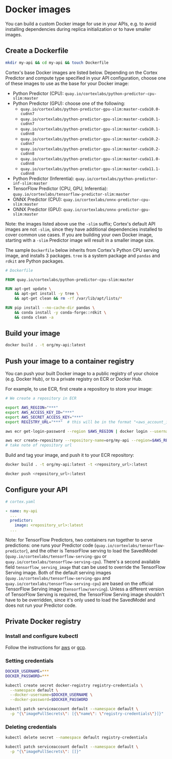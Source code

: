 # Docker images

You can build a custom Docker image for use in your APIs, e.g. to avoid installing dependencies during replica initialization or to have smaller images.

## Create a Dockerfile

```bash
mkdir my-api && cd my-api && touch Dockerfile
```

Cortex's base Docker images are listed below. Depending on the Cortex Predictor and compute type specified in your API configuration, choose one of these images to use as the base for your Docker image:

<!-- CORTEX_VERSION_BRANCH_STABLE x12 -->
* Python Predictor (CPU): `quay.io/cortexlabs/python-predictor-cpu-slim:master`
* Python Predictor (GPU): choose one of the following:
  * `quay.io/cortexlabs/python-predictor-gpu-slim:master-cuda10.0-cudnn7`
  * `quay.io/cortexlabs/python-predictor-gpu-slim:master-cuda10.1-cudnn7`
  * `quay.io/cortexlabs/python-predictor-gpu-slim:master-cuda10.1-cudnn8`
  * `quay.io/cortexlabs/python-predictor-gpu-slim:master-cuda10.2-cudnn7`
  * `quay.io/cortexlabs/python-predictor-gpu-slim:master-cuda10.2-cudnn8`
  * `quay.io/cortexlabs/python-predictor-gpu-slim:master-cuda11.0-cudnn8`
  * `quay.io/cortexlabs/python-predictor-gpu-slim:master-cuda11.1-cudnn8`
* Python Predictor (Inferentia): `quay.io/cortexlabs/python-predictor-inf-slim:master`
* TensorFlow Predictor (CPU, GPU, Inferentia): `quay.io/cortexlabs/tensorflow-predictor-slim:master`
* ONNX Predictor (CPU): `quay.io/cortexlabs/onnx-predictor-cpu-slim:master`
* ONNX Predictor (GPU): `quay.io/cortexlabs/onnx-predictor-gpu-slim:master`

Note: the images listed above use the `-slim` suffix; Cortex's default API images are not `-slim`, since they have additional dependencies installed to cover common use cases. If you are building your own Docker image, starting with a `-slim` Predictor image will result in a smaller image size.

The sample `Dockerfile` below inherits from Cortex's Python CPU serving image, and installs 3 packages. `tree` is a system package and `pandas` and `rdkit` are Python packages.

<!-- CORTEX_VERSION_BRANCH_STABLE -->
```dockerfile
# Dockerfile

FROM quay.io/cortexlabs/python-predictor-cpu-slim:master

RUN apt-get update \
    && apt-get install -y tree \
    && apt-get clean && rm -rf /var/lib/apt/lists/*

RUN pip install --no-cache-dir pandas \
    && conda install -y conda-forge::rdkit \
    && conda clean -a
```

## Build your image

```bash
docker build . -t org/my-api:latest
```

## Push your image to a container registry

You can push your built Docker image to a public registry of your choice (e.g. Docker Hub), or to a private registry on ECR or Docker Hub.

For example, to use ECR, first create a repository to store your image:

```bash
# We create a repository in ECR

export AWS_REGION="***"
export AWS_ACCESS_KEY_ID="***"
export AWS_SECRET_ACCESS_KEY="***"
export REGISTRY_URL="***"  # this will be in the format "<aws_account_id>.dkr.ecr.<aws_region>.amazonaws.com"

aws ecr get-login-password --region $AWS_REGION | docker login --username AWS --password-stdin $REGISTRY_URL

aws ecr create-repository --repository-name=org/my-api --region=$AWS_REGION
# take note of repository url
```

Build and tag your image, and push it to your ECR repository:

```bash
docker build . -t org/my-api:latest -t <repository_url>:latest

docker push <repository_url>:latest
```

## Configure your API

```yaml
# cortex.yaml

- name: my-api
  ...
  predictor:
    image: <repository_url>:latest
  ...
```

Note: for TensorFlow Predictors, two containers run together to serve predictions: one runs your Predictor code (`quay.io/cortexlabs/tensorflow-predictor`), and the other is TensorFlow serving to load the SavedModel (`quay.io/cortexlabs/tensorflow-serving-gpu` or `quay.io/cortexlabs/tensorflow-serving-cpu`). There's a second available field `tensorflow_serving_image` that can be used to override the TensorFlow Serving image. Both of the default serving images (`quay.io/cortexlabs/tensorflow-serving-gpu` and `quay.io/cortexlabs/tensorflow-serving-cpu`) are based on the official TensorFlow Serving image (`tensorflow/serving`). Unless a different version of TensorFlow Serving is required, the TensorFlow Serving image shouldn't have to be overridden, since it's only used to load the SavedModel and does not run your Predictor code.

## Private Docker registry

### Install and configure kubectl

Follow the instructions for [aws](../../clusters/aws/kubectl.md) or [gcp](../../clusters/gcp/kubectl.md).

### Setting credentials

```bash
DOCKER_USERNAME=***
DOCKER_PASSWORD=***

kubectl create secret docker-registry registry-credentials \
  --namespace default \
  --docker-username=$DOCKER_USERNAME \
  --docker-password=$DOCKER_PASSWORD

kubectl patch serviceaccount default --namespace default \
  -p "{\"imagePullSecrets\": [{\"name\": \"registry-credentials\"}]}"
```

### Deleting credentials

```bash
kubectl delete secret --namespace default registry-credentials

kubectl patch serviceaccount default --namespace default \
  -p "{\"imagePullSecrets\": []}"
```
